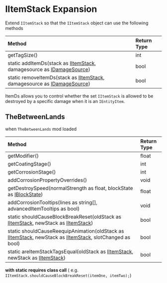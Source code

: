 # IItemStack Expansion

Extend `IItemStack` so that the `IItemStack` object can use the following methods

| Method | Return Type |
| :---------------- | :---------------- |
| getTagSize() | int |
| static addItemDs(stack as [IItemStack](https://docs.blamejared.com/1.12/en/Vanilla/Items/IItemStack/), damagesource as [IDamageSource](https://docs.blamejared.com/1.12/en/Vanilla/Damage/IDamageSource/)) | bool |
| static removeItemDs(stack as [IItemStack](https://docs.blamejared.com/1.12/en/Vanilla/Items/IItemStack/), damagesource as [IDamageSource](https://docs.blamejared.com/1.12/en/Vanilla/Damage/IDamageSource/)) | bool |

ItemDs allows you to control whether the set `IItemStack` is allowed to be destroyed by a specific
damage when it is an `IEntityItem`.

## TheBetweenLands

when `TheBetweenLands` mod loaded

| Method | Return Type |
| :---------------- | :---------------- |
| getModifier() | float |
| getCoatingStage() | int |
| getCorrosionStage() | int |
| addCorrosionPropertyOverrides() | void |
| getDestroySpeed(normalStrength as float, blockState as [IBlockState](https://docs.blamejared.com/1.12/en/Vanilla/Blocks/IBlockState/)) | float |
| addCorrosionTooltips(lines as string[], advancedItemTooltips as bool) | void |
| static shouldCauseBlockBreakReset(oldStack as [IItemStack](https://docs.blamejared.com/1.12/en/Vanilla/Items/IItemStack/), newStack as [IItemStack](https://docs.blamejared.com/1.12/en/Vanilla/Items/IItemStack/)) | bool |
| static shouldCauseReequipAnimation(oldStack as [IItemStack](https://docs.blamejared.com/1.12/en/Vanilla/Items/IItemStack/), newStack as [IItemStack](https://docs.blamejared.com/1.12/en/Vanilla/Items/IItemStack/), slotChanged as bool) | bool |
| static areItemStackTagsEqual(oldStack as [IItemStack](https://docs.blamejared.com/1.12/en/Vanilla/Items/IItemStack/), newStack as [IItemStack](https://docs.blamejared.com/1.12/en/Vanilla/Items/IItemStack/)) | bool |

**with static requires class call** (
e.g. `IItemStack.shouldCauseBlockBreakReset(itemOne, itemTwo);`)
